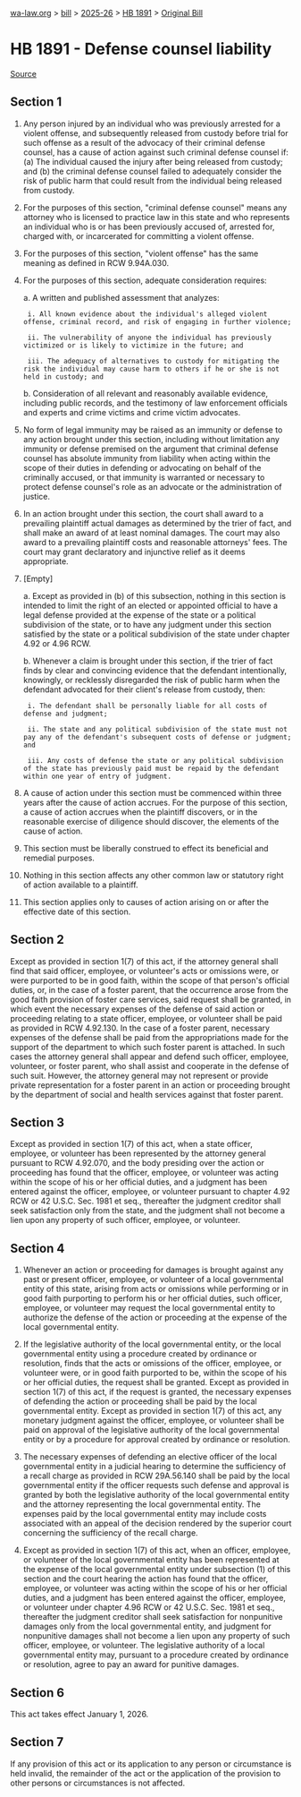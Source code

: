 [wa-law.org](/) > [bill](/bill/) > [2025-26](/bill/2025-26/) > [HB 1891](/bill/2025-26/hb/1891/) > [Original Bill](/bill/2025-26/hb/1891/1/)

# HB 1891 - Defense counsel liability

[Source](http://lawfilesext.leg.wa.gov/biennium/2025-26/Pdf/Bills/House%20Bills/1891.pdf)

## Section 1
1. Any person injured by an individual who was previously arrested for a violent offense, and subsequently released from custody before trial for such offense as a result of the advocacy of their criminal defense counsel, has a cause of action against such criminal defense counsel if: (a) The individual caused the injury after being released from custody; and (b) the criminal defense counsel failed to adequately consider the risk of public harm that could result from the individual being released from custody.

2. For the purposes of this section, "criminal defense counsel" means any attorney who is licensed to practice law in this state and who represents an individual who is or has been previously accused of, arrested for, charged with, or incarcerated for committing a violent offense.

3. For the purposes of this section, "violent offense" has the same meaning as defined in RCW 9.94A.030.

4. For the purposes of this section, adequate consideration requires:

    a. A written and published assessment that analyzes:

        i. All known evidence about the individual's alleged violent offense, criminal record, and risk of engaging in further violence;

        ii. The vulnerability of anyone the individual has previously victimized or is likely to victimize in the future; and

        iii. The adequacy of alternatives to custody for mitigating the risk the individual may cause harm to others if he or she is not held in custody; and

    b. Consideration of all relevant and reasonably available evidence, including public records, and the testimony of law enforcement officials and experts and crime victims and crime victim advocates.

5. No form of legal immunity may be raised as an immunity or defense to any action brought under this section, including without limitation any immunity or defense premised on the argument that criminal defense counsel has absolute immunity from liability when acting within the scope of their duties in defending or advocating on behalf of the criminally accused, or that immunity is warranted or necessary to protect defense counsel's role as an advocate or the administration of justice.

6. In an action brought under this section, the court shall award to a prevailing plaintiff actual damages as determined by the trier of fact, and shall make an award of at least nominal damages. The court may also award to a prevailing plaintiff costs and reasonable attorneys' fees. The court may grant declaratory and injunctive relief as it deems appropriate.

7. [Empty]

    a. Except as provided in (b) of this subsection, nothing in this section is intended to limit the right of an elected or appointed official to have a legal defense provided at the expense of the state or a political subdivision of the state, or to have any judgment under this section satisfied by the state or a political subdivision of the state under chapter 4.92 or 4.96 RCW.

    b. Whenever a claim is brought under this section, if the trier of fact finds by clear and convincing evidence that the defendant intentionally, knowingly, or recklessly disregarded the risk of public harm when the defendant advocated for their client's release from custody, then:

        i. The defendant shall be personally liable for all costs of defense and judgment;

        ii. The state and any political subdivision of the state must not pay any of the defendant's subsequent costs of defense or judgment; and

        iii. Any costs of defense the state or any political subdivision of the state has previously paid must be repaid by the defendant within one year of entry of judgment.

8. A cause of action under this section must be commenced within three years after the cause of action accrues. For the purpose of this section, a cause of action accrues when the plaintiff discovers, or in the reasonable exercise of diligence should discover, the elements of the cause of action.

9. This section must be liberally construed to effect its beneficial and remedial purposes.

10. Nothing in this section affects any other common law or statutory right of action available to a plaintiff.

11. This section applies only to causes of action arising on or after the effective date of this section.

## Section 2
Except as provided in section 1(7) of this act, if the attorney general shall find that said officer, employee, or volunteer's acts or omissions were, or were purported to be in good faith, within the scope of that person's official duties, or, in the case of a foster parent, that the occurrence arose from the good faith provision of foster care services, said request shall be granted, in which event the necessary expenses of the defense of said action or proceeding relating to a state officer, employee, or volunteer shall be paid as provided in RCW 4.92.130. In the case of a foster parent, necessary expenses of the defense shall be paid from the appropriations made for the support of the department to which such foster parent is attached. In such cases the attorney general shall appear and defend such officer, employee, volunteer, or foster parent, who shall assist and cooperate in the defense of such suit. However, the attorney general may not represent or provide private representation for a foster parent in an action or proceeding brought by the department of social and health services against that foster parent.

## Section 3
Except as provided in section 1(7) of this act, when a state officer, employee, or volunteer has been represented by the attorney general pursuant to RCW 4.92.070, and the body presiding over the action or proceeding has found that the officer, employee, or volunteer was acting within the scope of his or her official duties, and a judgment has been entered against the officer, employee, or volunteer pursuant to chapter 4.92 RCW or 42 U.S.C. Sec. 1981 et seq., thereafter the judgment creditor shall seek satisfaction only from the state, and the judgment shall not become a lien upon any property of such officer, employee, or volunteer.

## Section 4
1. Whenever an action or proceeding for damages is brought against any past or present officer, employee, or volunteer of a local governmental entity of this state, arising from acts or omissions while performing or in good faith purporting to perform his or her official duties, such officer, employee, or volunteer may request the local governmental entity to authorize the defense of the action or proceeding at the expense of the local governmental entity.

2. If the legislative authority of the local governmental entity, or the local governmental entity using a procedure created by ordinance or resolution, finds that the acts or omissions of the officer, employee, or volunteer were, or in good faith purported to be, within the scope of his or her official duties, the request shall be granted. Except as provided in section 1(7) of this act, if the request is granted, the necessary expenses of defending the action or proceeding shall be paid by the local governmental entity. Except as provided in section 1(7) of this act, any monetary judgment against the officer, employee, or volunteer shall be paid on approval of the legislative authority of the local governmental entity or by a procedure for approval created by ordinance or resolution.

3. The necessary expenses of defending an elective officer of the local governmental entity in a judicial hearing to determine the sufficiency of a recall charge as provided in RCW 29A.56.140 shall be paid by the local governmental entity if the officer requests such defense and approval is granted by both the legislative authority of the local governmental entity and the attorney representing the local governmental entity. The expenses paid by the local governmental entity may include costs associated with an appeal of the decision rendered by the superior court concerning the sufficiency of the recall charge.

4. Except as provided in section 1(7) of this act, when an officer, employee, or volunteer of the local governmental entity has been represented at the expense of the local governmental entity under subsection (1) of this section and the court hearing the action has found that the officer, employee, or volunteer was acting within the scope of his or her official duties, and a judgment has been entered against the officer, employee, or volunteer under chapter 4.96 RCW or 42 U.S.C. Sec. 1981 et seq., thereafter the judgment creditor shall seek satisfaction for nonpunitive damages only from the local governmental entity, and judgment for nonpunitive damages shall not become a lien upon any property of such officer, employee, or volunteer. The legislative authority of a local governmental entity may, pursuant to a procedure created by ordinance or resolution, agree to pay an award for punitive damages.

## Section 6
This act takes effect January 1, 2026.

## Section 7
If any provision of this act or its application to any person or circumstance is held invalid, the remainder of the act or the application of the provision to other persons or circumstances is not affected.
